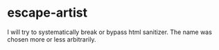 escape-artist
=============

I will try to systematically break or bypass html sanitizer. The name was chosen more or less arbitrarily.